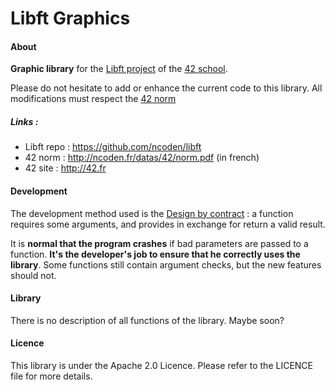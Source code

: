 Libft Graphics
=====

#### About
**Graphic library** for the [Libft project](https://github.com/ncoden/libft) of the [42 school](http://42.fr).

Please do not hesitate to add or enhance the current code to this library.
All modifications must respect the [42 norm](http://ncoden.fr/datas/42/norm.pdf)

##### Links :
* Libft repo : https://github.com/ncoden/libft
* 42 norm : http://ncoden.fr/datas/42/norm.pdf (in french)
* 42 site : http://42.fr


#### Development
The development method used is the [Design by contract](https://en.wikipedia.org/wiki/Design_by_contract) : a function requires some arguments, and provides in exchange for return a valid result.

It is **normal that the program crashes** if bad parameters are passed to a function. **It's the developer's job to ensure that he correctly uses the library**. Some functions still contain argument checks, but the new features should not.

#### Library

There is no description of all functions of the library. Maybe soon?

#### Licence
This library is under the Apache 2.0 Licence.
Please refer to the LICENCE file for more details.
